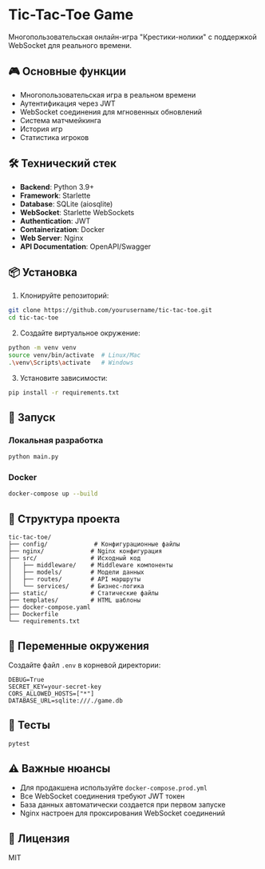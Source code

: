 # Tic-Tac-Toe Game

Многопользовательская онлайн-игра "Крестики-нолики" с поддержкой WebSocket для реального времени.

## 🎮 Основные функции

- Многопользовательская игра в реальном времени
- Аутентификация через JWT
- WebSocket соединения для мгновенных обновлений
- Система матчмейкинга
- История игр
- Статистика игроков

## 🛠 Технический стек

- **Backend**: Python 3.9+
- **Framework**: Starlette
- **Database**: SQLite (aiosqlite)
- **WebSocket**: Starlette WebSockets
- **Authentication**: JWT
- **Containerization**: Docker
- **Web Server**: Nginx
- **API Documentation**: OpenAPI/Swagger

## 📦 Установка

1. Клонируйте репозиторий:
```bash
git clone https://github.com/yourusername/tic-tac-toe.git
cd tic-tac-toe
```

2. Создайте виртуальное окружение:
```bash
python -m venv venv
source venv/bin/activate  # Linux/Mac
.\venv\Scripts\activate   # Windows
```

3. Установите зависимости:
```bash
pip install -r requirements.txt
```

## 🚀 Запуск

### Локальная разработка

```bash
python main.py
```

### Docker

```bash
docker-compose up --build
```

## 📁 Структура проекта

```
tic-tac-toe/
├── config/             # Конфигурационные файлы
├── nginx/             # Nginx конфигурация
├── src/               # Исходный код
│   ├── middleware/    # Middleware компоненты
│   ├── models/        # Модели данных
│   ├── routes/        # API маршруты
│   └── services/      # Бизнес-логика
├── static/            # Статические файлы
├── templates/         # HTML шаблоны
├── docker-compose.yaml
├── Dockerfile
└── requirements.txt
```

## 🔧 Переменные окружения

Создайте файл `.env` в корневой директории:

```env
DEBUG=True
SECRET_KEY=your-secret-key
CORS_ALLOWED_HOSTS=["*"]
DATABASE_URL=sqlite:///./game.db
```

## 🧪 Тесты

```bash
pytest
```

## ⚠️ Важные нюансы

- Для продакшена используйте `docker-compose.prod.yml`
- Все WebSocket соединения требуют JWT токен
- База данных автоматически создается при первом запуске
- Nginx настроен для проксирования WebSocket соединений

## 📄 Лицензия

MIT
